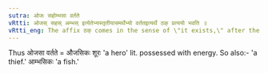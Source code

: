 ```yaml
---
sutra: ओजः सहोम्भसा वर्तते
vRtti: ओजस् सहस् अम्भस् इत्येतेभ्यस्तृतीयासमर्थेभ्यो वर्ततइत्यर्थे ठक् प्रत्ययो भवति ॥
vRtti_eng: The affix ठक् comes in the sense of \"it exists,\" after the words \"_ojas_,\" \"_sahas_,\" and \"_ambhas_\" being in the third case in construction.
---
```

Thus ओजसा वर्तते = औजसिकः शूरः 'a hero' lit. possessed with energy. So also:- 'a thief.' आम्भसिकः 'a fish.'
